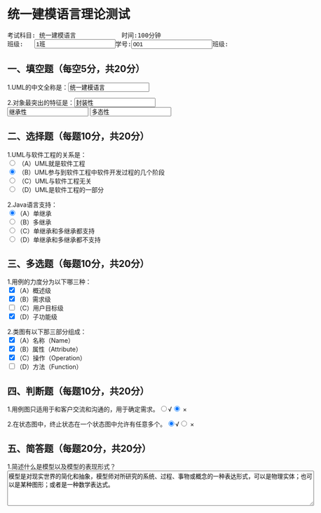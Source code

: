 <!DOCTYPE html>
<html>
<head>
<title>统一建模</title>
</head>
<body>

<h1>统一建模语言理论测试</h1>

<pre>
考试科目: 统一建模语言　　         时间:100分钟　              　 得分:100
班级:   <input type="text" value="1班">学号:<input type="text" value="001">班级: <input type="text" value="王小闹"></pre>
<h2>一、填空题（每空5分，共20分）</h2>
<p>
<form>1.UML的中文全称是：<input type="text" value="统一建模语言"><br /></form>
<form>2.对象最突出的特征是：<input type="text" value="封装性"> <input type="text" value="继承性"> <input type="text" value="多态性"></form>
</p>
<h2>二、选择题（每题10分，共20分）</h2>
<p>1.UML与软件工程的关系是：<br/>
<input name="option" type="radio" value="0" >
（A）UML就是软件工程<br/>
<input name="option" type="radio" value="1" checked="checked">
（B）UML参与到软件工程中软件开发过程的几个阶段<br/>
<input name="option" type="radio" value="2" >
（C）UML与软件工程无关<br/>
<input name="option" type="radio" value="3" >
（D）UML是软件工程的一部分<br/></p>
<p>2.Java语言支持：<br/>
<input name="option1" type="radio" value="0" checked="checked">（A）单继承<br/>
<input name="option1" type="radio" value="1" >（B）多继承<br/>
<input name="option1" type="radio" value="2" >（C）单继承和多继承都支持<br/>
<input name="option1" type="radio" value="3" >（D）单继承和多继承都不支持<br/></p>
<h2>三、多选题（每题10分，共20分）</h2>
<p>1.用例的力度分为以下哪三种：<br/>
    <input type="checkbox" name="test" value="1" checked="checked" /><span>（A）概述级</span><br/>
    <input type="checkbox" name="test" value="2" checked="checked" /><span>（B）需求级</span><br/>
    <input type="checkbox" name="test" value="3"/><span>（C）用户目标级</span><br/>
    <input type="checkbox" name="test" value="4" checked="checked" /><span>（D）子功能级</span><br/></p>
<p>2.类图有以下那三部分组成：<br/>
    <input type="checkbox" name="test" value="1" checked="checked" /><span>（A）名称（Name）</span><br/>
    <input type="checkbox" name="test" value="2" checked="checked" /><span>（B）属性（Attribute）</span><br/>
    <input type="checkbox" name="test" value="3" checked="checked"/><span>（C）操作（Operation）</span><br/>
    <input type="checkbox" name="test" value="4" /><span>（D）方法（Function）</span><br/></p>
<h2>四、判断题（每题10分，共20分）</h2> 
 <p>1.用例图只适用于和客户交流和沟通的，用于确定需求。<input name="option2" type="radio" value="0" >√<input name="option2" type="radio" value="1" checked="checked">
×<br/></p>
<p>2.在状态图中，终止状态在一个状态图中允许有任意多个。<input name="option3" type="radio" value="0" checked="checked" >√<input name="option3" type="radio" value="1">
×<br/></p>
<h2>五、简答题（每题20分，共20分）</h2>
<p>1.简述什么是模型以及模型的表现形式？<br/>
<textarea name="text" style="height:80px;width:700px">模型是对现实世界的简化和抽象，模型师对所研究的系统、过程、事物或概念的一种表达形式，可以是物理实体；也可以是某种图形；或者是一种数学表达式。</textarea>
</p>
</body>
</html>
